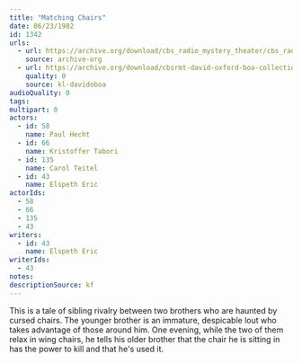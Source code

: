 ```yaml
---
title: "Matching Chairs"
date: 06/23/1982
id: 1342
urls: 
  - url: https://archive.org/download/cbs_radio_mystery_theater/cbs_radio_mystery_theater-1301-1350.zip/cbs_radio_mystery_theater-1301-1350%2Fcbsrmt_1342_matching_chairs.mp3
    source: archive-org
  - url: https://archive.org/download/cbsrmt-david-oxford-boa-collection/CBSRMT-820623-1342-Matching-Chairs-(128-48)_WBBM-JE-{BoA}.mp3
    quality: 0
    source: kl-davidoboa
audioQuality: 0
tags: 
multipart: 0
actors:  
  - id: 58
    name: Paul Hecht  
  - id: 66
    name: Kristoffer Tabori  
  - id: 135
    name: Carol Teitel  
  - id: 43
    name: Elspeth Eric
actorIds:  
  - 58  
  - 66  
  - 135  
  - 43
writers:  
  - id: 43
    name: Elspeth Eric
writerIds:  
  - 43
notes: 
descriptionSource: kf
---
```

This is a tale of sibling rivalry between two brothers who are haunted by cursed chairs. The younger brother is an immature, despicable lout who takes advantage of those around him. One evening, while the two of them relax in wing chairs, he tells his older brother that the chair he is sitting in has the power to kill and that he's used it.